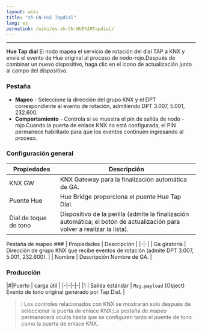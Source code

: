 ```yaml
---
layout: wiki
title: "zh-CN-HUE Tapdial"
lang: es
permalink: /wiki/es-zh-CN-HUE%20Tapdial/
---
```

---
**Hue Tap dial** El nodo mapea el servicio de rotación del dial TAP a KNX y envía el evento de Hue original al proceso de nodo-rojo.Después de combinar un nuevo dispositivo, haga clic en el icono de actualización junto al campo del dispositivo.
### Pestaña
- **Mapeo** - Seleccione la dirección del grupo KNX y el DPT correspondiente al evento de rotación, admitiendo DPT 3.007, 5.001, 232.600.
- **Comportamiento** - Controla si se muestra el pin de salida de nodo -rojo.Cuando la puerta de enlace KNX no está configurada, el PIN permanece habilitado para que los eventos continúen ingresando al proceso.
### Configuración general
| Propiedades | Descripción |
|-|-|
| KNX GW | KNX Gateway para la finalización automática de GA.|
| Puente Hue | Hue Bridge proporciona el puente Hue Tap Dial. |
| Dial de toque de tono |Dispositivo de la perilla (admite la finalización automática; el botón de actualización para volver a realizar la lista).|
Pestaña de mapeo ###
| Propiedades | Descripción |
|-|-|
| Ga giratoria | Dirección de grupo KNX que recibe eventos de rotación (admite DPT 3.007, 5.001, 232.600). |
| Nombre | Descripción Nombre de GA. |
### Producción
|#|Puerto | carga útil |
|-|-|-|-|
|1 | Salida estándar | `Msg.payload` (Object) Evento de tono original generado por Tap Dial. |
> ℹ️ Los controles relacionados con KNX se mostrarán solo después de seleccionar la puerta de enlace KNX;La pestaña de mapeo permanecerá oculta hasta que se configuren tanto el puente de tono como la puerta de enlace KNX.
